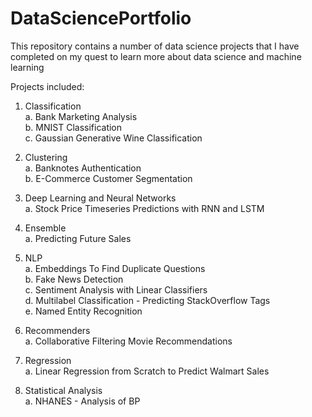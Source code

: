 # DataSciencePortfolio

This repository contains a number of data science projects that I have completed on my quest to learn more about data science and machine learning

Projects included:   
1. Classification   
  a. Bank Marketing Analysis      
  b. MNIST Classification     
  c. Gaussian Generative Wine Classification     

2. Clustering      
  a. Banknotes Authentication    
  b. E-Commerce Customer Segmentation
  
3. Deep Learning and Neural Networks     
  a. Stock Price Timeseries Predictions with RNN and LSTM    
  
4. Ensemble    
  a. Predicting Future Sales     
  
5. NLP   
  a. Embeddings To Find Duplicate Questions   
  b. Fake News Detection    
  c. Sentiment Analysis with Linear Classifiers    
  d. Multilabel Classification - Predicting StackOverflow Tags    
  e. Named Entity Recognition    
  
6. Recommenders    
  a. Collaborative Filtering Movie Recommendations    
  
7. Regression   
  a. Linear Regression from Scratch to Predict Walmart Sales    
  
8. Statistical Analysis    
  a. NHANES - Analysis of BP    
